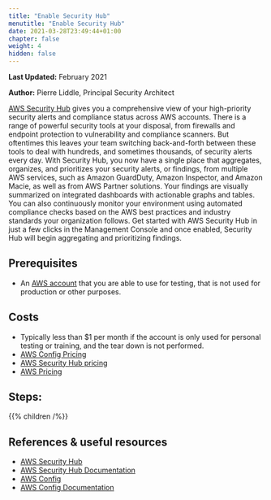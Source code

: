 ```yaml
---
title: "Enable Security Hub"
menutitle: "Enable Security Hub"
date: 2021-03-28T23:49:44+01:00
chapter: false
weight: 4
hidden: false
---
```


**Last Updated:** February 2021

**Author:** Pierre Liddle, Principal Security Architect

[AWS Security Hub](https://aws.amazon.com/security-hub/) gives you a comprehensive view of your high-priority security alerts and compliance status across AWS accounts. There is a range of powerful security tools at your disposal, from firewalls and endpoint protection to vulnerability and compliance scanners. But oftentimes this leaves your team switching back-and-forth between these tools to deal with hundreds, and sometimes thousands, of security alerts every day. With Security Hub, you now have a single place that aggregates, organizes, and prioritizes your security alerts, or findings, from multiple AWS services, such as Amazon GuardDuty, Amazon Inspector, and Amazon Macie, as well as from AWS Partner solutions. Your findings are visually summarized on integrated dashboards with actionable graphs and tables. You can also continuously monitor your environment using automated compliance checks based on the AWS best practices and industry standards your organization follows. Get started with AWS Security Hub in just a few clicks in the Management Console and once enabled, Security Hub will begin aggregating and prioritizing findings.

## Prerequisites
* An [AWS account](https://portal.aws.amazon.com/gp/aws/developer/registration/index.html) that you are able to use for testing, that is not used for production or other purposes.

## Costs
* Typically less than $1 per month if the account is only used for personal testing or training, and the tear down is not performed.
* [AWS Config Pricing](https://aws.amazon.com/config/pricing/)
* [AWS Security Hub pricing](https://aws.amazon.com/security-hub/pricing/) 
* [AWS Pricing](https://aws.amazon.com/pricing/)

## Steps:
{{% children /%}}

## References & useful resources
* [AWS Security Hub](https://aws.amazon.com/security-hub/)
* [AWS Security Hub Documentation](https://docs.aws.amazon.com/securityhub/index.html)
* [AWS Config](https://aws.amazon.com/config/)
* [AWS Config Documentation](https://docs.aws.amazon.com/config/index.html)
